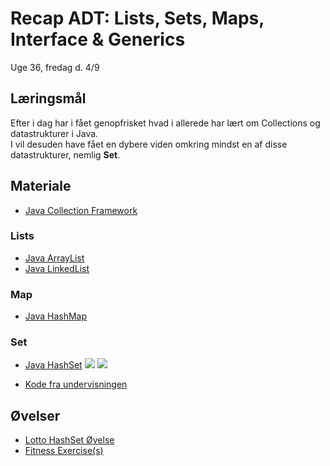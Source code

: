 <!-- JS use if these pages are used as githubpages. can be deleted if used elsewhere -->
<script src="https://code.jquery.com/jquery-3.2.1.min.js"></script>
<script src="script.js"></script>

# Recap ADT: Lists, Sets, Maps, Interface & Generics

Uge 36, fredag d. 4/9   

## Læringsmål
Efter i dag har i fået genopfrisket hvad i allerede har lært om Collections og datastrukturer i Java.    
I vil desuden have fået en dybere viden omkring mindst en af disse datastrukturer, nemlig **Set**.    
   
## Materiale 
* [Java Collection Framework](/img/JavaCollectionFramework.png)

### Lists
* [Java ArrayList](https://www.w3schools.com/java/java_arraylist.asp)
* [Java LinkedList](https://www.w3schools.com/java/java_linkedlist.asp)

### Map
* [Java HashMap](https://www.w3schools.com/java/java_hashmap.asp)

### Set 
* [Java HashSet](https://www.w3schools.com/java/java_hashset.asp)
![](/img/Set_operations.png)
![](/img/Set_operation.png)


* [Kode fra undervisningen](https://github.com/dat19b/oop-recap)

## Øvelser

* [Lotto HashSet Øvelse](w36_lotto_ex.md)
* [Fitness Exercise(s)](w36_fitness_ex.md)
